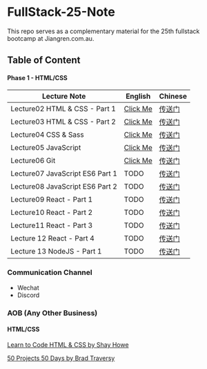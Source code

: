 # FullStack-25-Note

This repo serves as a complementary material for the 25th fullstack bootcamp at Jiangren.com.au.

## Table of Content

#### Phase 1 - HTML/CSS

| Lecture Note                    | English                                                                                                      | Chinese                                                                                                         |
| ------------------------------- | ------------------------------------------------------------------------------------------------------------ | --------------------------------------------------------------------------------------------------------------- |
| Lecture02 HTML & CSS - Part 1   | [Click Me](https://github.com/australiaitgroup/FullStack-25-Note/blob/main/lecture-02-html-css-part-1-en.md) | [传送门](https://github.com/australiaitgroup/FullStack-25-Note/blob/main/lecture-02-html-css-part-1-ch.md)      |
| Lecture03 HTML & CSS - Part 2   | [Click Me](https://github.com/australiaitgroup/FullStack-25-Note/blob/main/lecture-03-html-css-part-2-en.md) | [传送门](https://github.com/australiaitgroup/FullStack-25-Note/blob/main/lecture-03-html-css-part-2-ch.md)      |
| Lecture04 CSS & Sass            | [Click Me](https://github.com/australiaitgroup/FullStack-25-Note/blob/main/lecture-04-css-sass-en.md)        | [传送门](https://github.com/australiaitgroup/FullStack-25-Note/blob/main/lecture-04-CSS-Sass-notes-ch.md)       |
| Lecture05 JavaScript            | [Click Me](https://github.com/australiaitgroup/FullStack-25-Note/blob/main/Lecture-05-JavaScript-en.md)      | [传送门](https://github.com/australiaitgroup/FullStack-25-Note/blob/main/lecture-05-JavaScript-Note-ch.md)      |
| Lecture06 Git                   | [Click Me](https://github.com/australiaitgroup/FullStack-25-Note/blob/main/lecture-06-git-en.md)             | [传送门](https://github.com/australiaitgroup/FullStack-25-Note/blob/main/lecture-06-git-notes-ch.md)            |
| Lecture07 JavaScript ES6 Part 1 | TODO                                                                                                         | [传送门](https://github.com/australiaitgroup/FullStack-25-Note/blob/main/lecture-07-javascript-es6-part1-ch.md) |
| Lecture08 JavaScript ES6 Part 2 | TODO                                                                                                         | [传送门](https://github.com/australiaitgroup/FullStack-25-Note/blob/main/lecture-08-javascript-es6-part2-ch.md) |
| Lecture09 React - Part 1        | TODO                                                                                                         | [传送门](https://github.com/australiaitgroup/FullStack-25-Note/blob/main/lecture-09-react-part1-note-ch.md)     |
| Lecture10 React - Part 2        | TODO                                                                                                         | [传送门](https://github.com/australiaitgroup/FullStack-25-Note/blob/main/lecture-10-react-part2-note-ch.md)     |
| Lecture11 React - Part 3        | TODO                                                                                                         | [传送门](https://github.com/australiaitgroup/FullStack-25-Note/blob/main/lecture-11-react-part3-note-ch.md)     |
| Lecture 12 React - Part 4       | TODO                                                                                                         | [传送门](https://github.com/australiaitgroup/FullStack-25-Note/blob/main/lecture-12-react-part4-note-ch.md)     |
| Lecture 13 NodeJS - Part 1      | TODO                                                                                                         | [传送门](https://github.com/australiaitgroup/FullStack-25-Note/blob/main/lecture-13-nodejs-part1-note-ch.md)    |

### Communication Channel

- Wechat
- Discord

### AOB (Any Other Business)

#### HTML/CSS

[Learn to Code HTML & CSS by Shay Howe](https://learn.shayhowe.com/html-css/)

[50 Projects 50 Days by Brad Traversy](https://github.com/bradtraversy/50projects50days)

